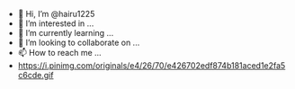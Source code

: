 - 👋 Hi, I’m @hairu1225
- 👀 I’m interested in ...
- 🌱 I’m currently learning ...
- 💞️ I’m looking to collaborate on ...
- 📫 How to reach me ...
- https://i.pinimg.com/originals/e4/26/70/e426702edf874b181aced1e2fa5c6cde.gif
<!---
hairu1225/hairu1225 is a ✨ special ✨ repository because its `README.md` (this file) appears on your GitHub profile.
You can click the Preview link to take a look at your changes.
--->
